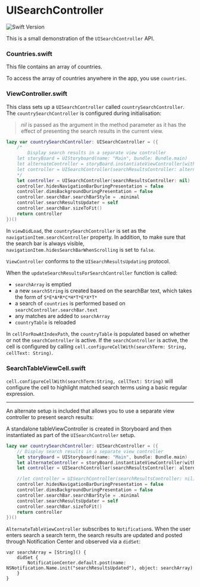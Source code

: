 # UISearchController
![](https://img.shields.io/badge/Swift-4.2-%23FD3C33.svg "Swift Version")

This is a small demonstration of the  `UISearchController` API. 

### Countries.swift
This file contains an array of countries.

To access the array of countries anywhere in the app, you use `countries`.

### ViewController.swift
This class sets up a `UISearchController` called `countrySearchController`. The `countrySearchController` is configured during initialisation:

> *nil* is passed as the argument in the method parameter as it has the effect of presenting the search results in the current view.


```swift 
lazy var countrySearchController: UISearchController = ({
    /*
        Display search results in a separate view controller
    let storyBoard = UIStoryboard(name: "Main", bundle: Bundle.main)
    let alternateController = storyBoard.instantiateViewController(withIdentifier: "aTV") as! AlternateTableViewController
    let controller = UISearchController(searchResultsController: alternateController)
    */
    let controller = UISearchController(searchResultsController: nil)
    controller.hidesNavigationBarDuringPresentation = false
    controller.dimsBackgroundDuringPresentation = false
    controller.searchBar.searchBarStyle = .minimal
    controller.searchResultsUpdater = self
    controller.searchBar.sizeToFit()
    return controller
})()
```


In `viewDidLoad`, the `countrySearchController` is set as the `navigationItem.searchController` property. In addition, to make sure that the search bar is always visible, `navigationItem.hidesSearchBarWhenScrolling` is set to `false`.


`ViewController` conforms to the  `UISearchResultsUpdating` protocol.

When the `updateSearchResultsForSearchController` function is called:
- `searchArray` is emptied
- a new `searchString` is created based on the searchBar text, which takes the form of `S*E*A*R*C*H*T*E*X*T*`
- a search of `countries` is performed based on `searchController.searchBar.text`
- any matches are added to `searchArray`
- `countryTable` is reloaded

In `cellForRowAtIndexPath`, the `countryTable` is populated based on whether or not the `searchController` is active. If the `searchController` is active, the cell is configured by calling 
`cell.configureCellWith(searchTerm: String, cellText: String)`. 


### SearchTableViewCell.swift
`cell.configureCellWith(searchTerm:String, cellText: String)` will configure the cell to highlight matched search terms using a basic regular expression.

---

An alternate setup is included that allows you to use a separate view controller to present search results:

A standalone tableViewController is created in Storyboard and then instantiated as part of the `UISearchController` setup.


```swift
lazy var countrySearchController: UISearchController = ({
    // Display search results in a separate view controller
    let storyBoard = UIStoryboard(name: "Main", bundle: Bundle.main)
    let alternateController = storyBoard.instantiateViewController(withIdentifier: "aTV") as! AlternateTableViewController
    let controller = UISearchController(searchResultsController: alternateController)

    //let controller = UISearchController(searchResultsController: nil) 
    controller.hidesNavigationBarDuringPresentation = false
    controller.dimsBackgroundDuringPresentation = false
    controller.searchBar.searchBarStyle = .minimal
    controller.searchResultsUpdater = self
    controller.searchBar.sizeToFit()
    return controller
})()
```

`AlternateTableViewController` subscribes to `Notification`s. When the user enters search a search term, the search results are updated and posted through Notification Center and observed via a `didSet`:

```
var searchArray = [String]() {
    didSet {
        NotificationCenter.default.post(name: NSNotification.Name.init("searchResultsUpdated"), object: searchArray)
    }
}
```



